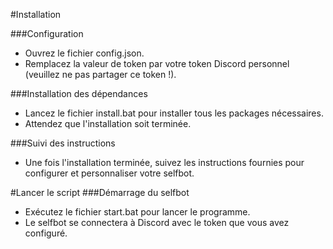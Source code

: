 #Installation

###Configuration
- Ouvrez le fichier config.json.
- Remplacez la valeur de token par votre token Discord personnel (veuillez ne pas partager ce token !).

###Installation des dépendances
- Lancez le fichier install.bat pour installer tous les packages nécessaires.
- Attendez que l'installation soit terminée.

###Suivi des instructions
- Une fois l'installation terminée, suivez les instructions fournies pour configurer et personnaliser votre selfbot.

#Lancer le script
###Démarrage du selfbot
- Exécutez le fichier start.bat pour lancer le programme.
- Le selfbot se connectera à Discord avec le token que vous avez configuré.
